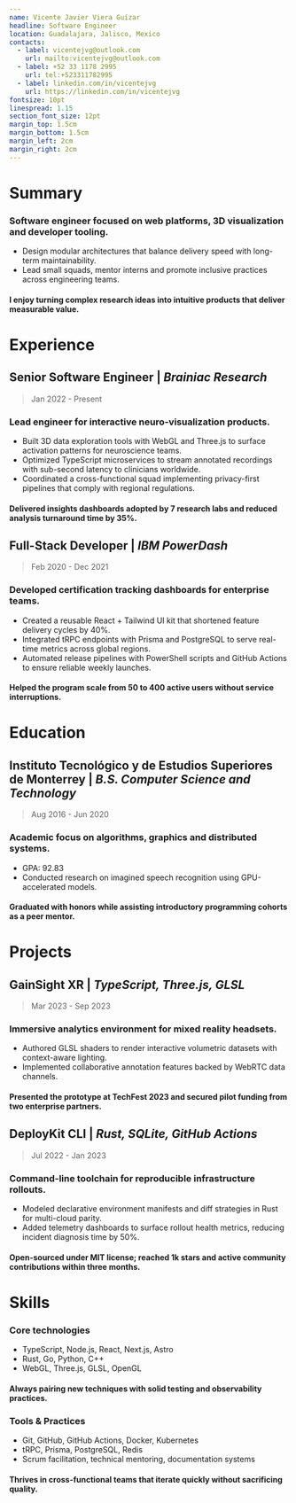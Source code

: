 ```yaml
---
name: Vicente Javier Viera Guízar
headline: Software Engineer
location: Guadalajara, Jalisco, Mexico
contacts:
  - label: vicentejvg@outlook.com
    url: mailto:vicentejvg@outlook.com
  - label: +52 33 1178 2995
    url: tel:+523311782995
  - label: linkedin.com/in/vicentejvg
    url: https://linkedin.com/in/vicentejvg
fontsize: 10pt
linespread: 1.15
section_font_size: 12pt
margin_top: 1.5cm
margin_bottom: 1.5cm
margin_left: 2cm
margin_right: 2cm
---
```


# Summary
### Software engineer focused on web platforms, 3D visualization and developer tooling.
- Design modular architectures that balance delivery speed with long-term maintainability.
- Lead small squads, mentor interns and promote inclusive practices across engineering teams.
#### I enjoy turning complex research ideas into intuitive products that deliver measurable value.

# Experience
## __Senior Software Engineer__ | *Brainiac Research*
> Jan 2022 - Present

### Lead engineer for interactive neuro-visualization products.
- Built 3D data exploration tools with WebGL and Three.js to surface activation patterns for neuroscience teams.
- Optimized TypeScript microservices to stream annotated recordings with sub-second latency to clinicians worldwide.
- Coordinated a cross-functional squad implementing privacy-first pipelines that comply with regional regulations.
#### Delivered insights dashboards adopted by 7 research labs and reduced analysis turnaround time by 35%.

## __Full-Stack Developer__ | *IBM PowerDash*
> Feb 2020 - Dec 2021

### Developed certification tracking dashboards for enterprise teams.
- Created a reusable React + Tailwind UI kit that shortened feature delivery cycles by 40%.
- Integrated tRPC endpoints with Prisma and PostgreSQL to serve real-time metrics across global regions.
- Automated release pipelines with PowerShell scripts and GitHub Actions to ensure reliable weekly launches.
#### Helped the program scale from 50 to 400 active users without service interruptions.

# Education
## __Instituto Tecnológico y de Estudios Superiores de Monterrey__ | *B.S. Computer Science and Technology*
> Aug 2016 - Jun 2020

### Academic focus on algorithms, graphics and distributed systems.
- GPA: 92.83
- Conducted research on imagined speech recognition using GPU-accelerated models.
#### Graduated with honors while assisting introductory programming cohorts as a peer mentor.

# Projects
## __GainSight XR__ | *TypeScript, Three.js, GLSL*
> Mar 2023 - Sep 2023

### Immersive analytics environment for mixed reality headsets.
- Authored GLSL shaders to render interactive volumetric datasets with context-aware lighting.
- Implemented collaborative annotation features backed by WebRTC data channels.
#### Presented the prototype at TechFest 2023 and secured pilot funding from two enterprise partners.

## __DeployKit CLI__ | *Rust, SQLite, GitHub Actions*
> Jul 2022 - Jan 2023

### Command-line toolchain for reproducible infrastructure rollouts.
- Modeled declarative environment manifests and diff strategies in Rust for multi-cloud parity.
- Added telemetry dashboards to surface rollout health metrics, reducing incident diagnosis time by 50%.
#### Open-sourced under MIT license; reached 1k stars and active community contributions within three months.

# Skills
### Core technologies
- TypeScript, Node.js, React, Next.js, Astro
- Rust, Go, Python, C++
- WebGL, Three.js, GLSL, OpenGL
#### Always pairing new techniques with solid testing and observability practices.

### Tools & Practices
- Git, GitHub, GitHub Actions, Docker, Kubernetes
- tRPC, Prisma, PostgreSQL, Redis
- Scrum facilitation, technical mentoring, documentation systems
#### Thrives in cross-functional teams that iterate quickly without sacrificing quality.
